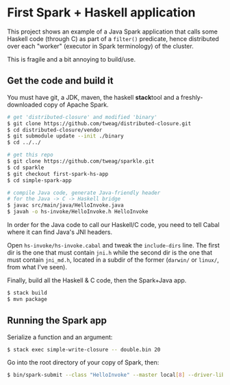 # First Spark + Haskell application

This project shows an example of a Java Spark application that calls some Haskell code (through C) as part of a `filter()` predicate, hence distributed over each "worker" (executor in Spark terminology) of the cluster.

This is fragile and a bit annoying to build/use.

## Get the code and build it

You must have git, a JDK, maven, the haskell **stack**tool and a freshly-downloaded copy of Apache Spark.

``` bash
# get 'distributed-closure' and modified 'binary'
$ git clone https://github.com/tweag/distributed-closure.git
$ cd distributed-closure/vendor
$ git submodule update --init ./binary
$ cd ../../

# get this repo
$ git clone https://github.com/tweag/sparkle.git
$ cd sparkle
$ git checkout first-spark-hs-app
$ cd simple-spark-app

# compile Java code, generate Java-friendly header
# for the Java -> C -> Haskell bridge
$ javac src/main/java/HelloInvoke.java
$ javah -o hs-invoke/HelloInvoke.h HelloInvoke
```

In order for the Java code to call our Haskell/C code, you need to tell Cabal where it can find Java's JNI headers.

Open `hs-invoke/hs-invoke.cabal` and tweak the `include-dirs` line. The first dir is the one that must contain `jni.h` while the second dir is the one that must contain `jni_md.h`, located in a subdir of the former (`darwin/` or `linux/`, from what I've seen).

Finally, build all the Haskell & C code, then the Spark+Java app.

``` bash
$ stack build
$ mvn package
```

## Running the Spark app

Serialize a function and an argument:

``` bash
$ stack exec simple-write-closure -- double.bin 20
```

Go into the root directory of your copy of Spark, then:

``` bash
$ bin/spark-submit --class "HelloInvoke" --master local[8] --driver-library-path /Users/alp/TWEAG/spark-hs --files "/Users/alp/TWEAG/spark-hs/double.bin,/Users/alp/TWEAG/spark-hs/arg_double.bin" ../spark-hs/simple-spark-app/target/hs-invoke-1.0.jar
```
